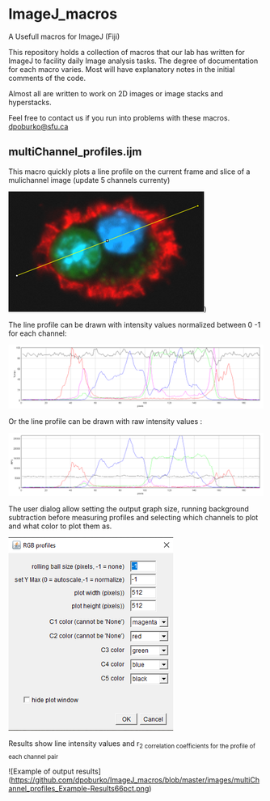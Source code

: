 # ImageJ_macros
A Usefull macros for ImageJ (Fiji)

This repository holds a collection of macros that our lab has written for ImageJ to facility daily Image analysis tasks. The degree of documentation for each macro varies. Most will have explanatory notes in the initial comments of the code. 

Almost all are written to work on 2D images or image stacks and hyperstacks. 

Feel free to contact us if you run into problems with these macros. dpoburko@sfu.ca

## multiChannel_profiles.ijm

This macro quickly plots a line profile on the current frame and slice of a mulichannel image (update 5 channels currenty)

![Multi-channel image of a cell labelled for its membrane, nucelus and phagocytosed cells with a line drawn across it ](https://github.com/dpoburko/ImageJ_macros/blob/master/images/multiChannel_profiles_Example-rotated.png))


The line profile can be drawn with intensity values normalized between 0 -1 for each channel: 

![Resulting line profile where each channel is shown normalized from min to max as 0 to 1](https://github.com/dpoburko/ImageJ_macros/blob/master/images/multiChannel_profiles_Example-plot_norm.png)

Or the line profile can be drawn with raw intensity values : 

![Resulting line profiled with raw values](https://github.com/dpoburko/ImageJ_macros/blob/master/images/multiChannel_profiles_Example-plot_raw.png)

The user dialog allow setting the output graph size, running background subtraction before measuring profiles and selecting which channels to plot and what color to plot them as. 

![User dialog for multiChannel_profiles.ijm](https://github.com/dpoburko/ImageJ_macros/blob/master/images/multiChannel_profiles_Example-dialog.png)

Results show line intensity values and r<sub>2</sup> correlation coefficients for the profile of each channel pair

![Example of output results] (https://github.com/dpoburko/ImageJ_macros/blob/master/images/multiChannel_profiles_Example-Results66pct.png)
